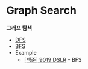 # Graph Search
**그래프 탐색**

- [DFS](https://github.com/choiish98/PS/tree/main/Graph%20Search/DFS.md)
- [BFS](https://github.com/choiish98/PS/tree/main/Graph%20Search/BFS.md)
- Example
    - [[백준] 9019 DSLR](https://github.com/choiish98/PS/tree/main/Baejoon/[백준]%209019%20DSLR.md) - BFS

